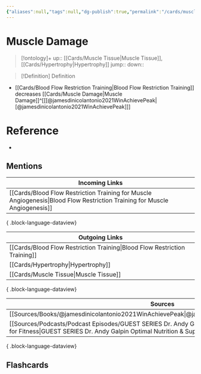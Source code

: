 ```yaml
---
{"aliases":null,"tags":null,"dg-publish":true,"permalink":"/cards/muscle-damage/","dgPassFrontmatter":true}
---
```


# Muscle Damage

> [!ontology]+
> up:: [[Cards/Muscle Tissue\|Muscle Tissue]], [[Cards/Hypertrophy\|Hypertrophy]]
> jump:: 
> down:: 

> [!Definition] Definition

- [[Cards/Blood Flow Restriction Training\|Blood Flow Restriction Training]] decreases [[Cards/Muscle Damage\|Muscle Damage]]^[[[@jamesdinicolantonio2021WinAchievePeak\|[@jamesdinicolantonio2021WinAchievePeak]]]

# Reference

- 

## Mentions

| Incoming Links                                                                                                                |
| ----------------------------------------------------------------------------------------------------------------------------- |
| [[Cards/Blood Flow Restriction Training for Muscle Angiogenesis\|Blood Flow Restriction Training for Muscle Angiogenesis]] |

{ .block-language-dataview}

| Outgoing Links                                                                |
| ----------------------------------------------------------------------------- |
| [[Cards/Blood Flow Restriction Training\|Blood Flow Restriction Training]] |
| [[Cards/Hypertrophy\|Hypertrophy]]                                         |
| [[Cards/Muscle Tissue\|Muscle Tissue]]                                     |

{ .block-language-dataview}

| Sources                                                                                                                                                                                             |
| --------------------------------------------------------------------------------------------------------------------------------------------------------------------------------------------------- |
| [[Sources/Books/@jamesdinicolantonio2021WinAchievePeak\|@jamesdinicolantonio2021WinAchievePeak]]                                                                                                 |
| [[Sources/Podcasts/Podcast Episodes/GUEST SERIES Dr. Andy Galpin Optimal Nutrition & Supplementation for Fitness\|GUEST SERIES Dr. Andy Galpin Optimal Nutrition & Supplementation for Fitness]] |

{ .block-language-dataview}

## Flashcards